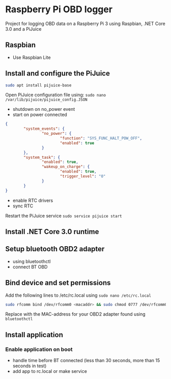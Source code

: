 # Raspberry Pi OBD logger
Project for logging OBD data on a Raspberry Pi 3 using Raspbian, .NET Core 3.0 and a PiJuice

## Raspbian

* Use Raspbian Lite

## Install and configure the PiJuice

```bash
sudo apt install pijuice-base
```

Open PiJuice configuration file using: `sudo nano /var/lib/pijuice/pijuice_config.JSON`

* shutdown on no_power event
* start on power connected

```json
{
        "system_events": {
                "no_power": {
                        "function": "SYS_FUNC_HALT_POW_OFF",
                        "enabled": true
                }
        },
        "system_task": {
                "enabled": true,
                "wakeup_on_charge": {
                        "enabled": true,
                        "trigger_level": "0"
                }
        }
}
```

* enable RTC drivers
* sync RTC

Restart the PiJuice service `sudo service pijuice start`

## Install .NET Core 3.0 runtime

## Setup bluetooth OBD2 adapter

* using bluetoothctl
* connect BT OBD

## Bind device and set permissions

Add the following lines to /etc/rc.local using `sudo nano /etc/rc.local`

```bash
sudo rfcomm bind /dev/rfcomm0 <macaddr> && sudo chmod 0777 /dev/rfcomm0
```

Replace <macaddr> with the MAC-address for your OBD2 adapter found using `bluetoothctl`

## Install application

### Enable application on boot

* handle time before BT connected (less than 30 seconds, more than 15 seconds in test)
* add app to rc.local or make service
